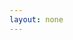 ```yaml
---
layout: none
---
```


<RedoclyAPIBlock src="/firefly-services/docs/lightroom_autoTone.json" width="600px" disableSidebar hideTryItPanel />
